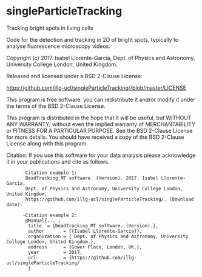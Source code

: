 # singleParticleTracking
Tracking bright spots in living cells

Code for the detection and tracking in 2D of bright spots, typically to analyse fluorescence microscopy videos.

Copyright (c) 2017. Isabel Llorente-Garcia, Dept. of Physics and Astronomy, University College London, United Kingdom.

Released and licensed under a BSD 2-Clause License:

https://github.com/illg-ucl/singleParticleTracking//blob/master/LICENSE

This program is free software: you can redistribute it and/or modify it under the terms of the BSD 2-Clause License.

This program is distributed in the hope that it will be useful, but WITHOUT ANY WARRANTY; without even the implied warranty of MERCHANTABILITY or FITNESS FOR A PARTICULAR PURPOSE. See the BSD 2-Clause License for more details. You should have received a copy of the BSD 2-Clause License along with this program.

Citation: If you use this software for your data analysis please acknowledge it in your publications and cite as follows.

          -Citation example 1: 
           BeadTracking_MT software. (Version). 2017. Isabel Llorente-Garcia, 
           Dept. of Physics and Astronomy, University College London, United Kingdom.
           https://github.com/illg-ucl/singleParticleTracking/. (Download date).
           
          -Citation example 2:
           @Manual{... ,
            title  = {BeadTracking_MT software. (Version).},
            author       = {{Isabel Llorente-Garcia}},
            organization = { Dept. of Physics and Astronomy, University College London, United Kingdom.},
            address      = {Gower Place, London, UK.},
            year         = 2017,
            url          = {https://github.com/illg-ucl/singleParticleTracking/
            }
